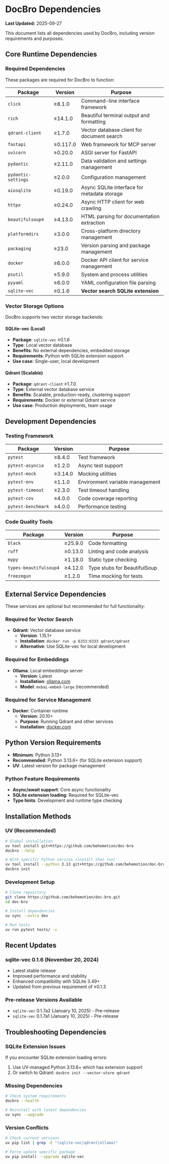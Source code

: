 # DocBro Dependencies

**Last Updated:** 2025-09-27

This document lists all dependencies used by DocBro, including version requirements and purposes.

## Core Runtime Dependencies

### Required Dependencies
These packages are required for DocBro to function:

| Package | Version | Purpose |
|---------|---------|---------|
| `click` | ≥8.1.0 | Command-line interface framework |
| `rich` | ≥14.1.0 | Beautiful terminal output and formatting |
| `qdrant-client` | ≥1.7.0 | Vector database client for document search |
| `fastapi` | ≥0.117.0 | Web framework for MCP server |
| `uvicorn` | ≥0.20.0 | ASGI server for FastAPI |
| `pydantic` | ≥2.11.0 | Data validation and settings management |
| `pydantic-settings` | ≥2.0.0 | Configuration management |
| `aiosqlite` | ≥0.19.0 | Async SQLite interface for metadata storage |
| `httpx` | ≥0.24.0 | Async HTTP client for web crawling |
| `beautifulsoup4` | ≥4.13.0 | HTML parsing for documentation extraction |
| `platformdirs` | ≥3.0.0 | Cross-platform directory management |
| `packaging` | ≥23.0 | Version parsing and package management |
| `docker` | ≥6.0.0 | Docker API client for service management |
| `psutil` | ≥5.9.0 | System and process utilities |
| `pyyaml` | ≥6.0.0 | YAML configuration file parsing |
| `sqlite-vec` | ≥0.1.6 | **Vector search SQLite extension** |

### Vector Storage Options

DocBro supports two vector storage backends:

#### SQLite-vec (Local)
- **Package**: `sqlite-vec` ≥0.1.6
- **Type**: Local vector database
- **Benefits**: No external dependencies, embedded storage
- **Requirements**: Python with SQLite extension support
- **Use case**: Single-user, local development

#### Qdrant (Scalable)
- **Package**: `qdrant-client` ≥1.7.0
- **Type**: External vector database service
- **Benefits**: Scalable, production-ready, clustering support
- **Requirements**: Docker or external Qdrant service
- **Use case**: Production deployments, team usage

## Development Dependencies

### Testing Framework
| Package | Version | Purpose |
|---------|---------|---------|
| `pytest` | ≥8.4.0 | Test framework |
| `pytest-asyncio` | ≥1.2.0 | Async test support |
| `pytest-mock` | ≥3.14.0 | Mocking utilities |
| `pytest-env` | ≥1.1.0 | Environment variable management |
| `pytest-timeout` | ≥2.3.0 | Test timeout handling |
| `pytest-cov` | ≥4.0.0 | Code coverage reporting |
| `pytest-benchmark` | ≥4.0.0 | Performance testing |

### Code Quality Tools
| Package | Version | Purpose |
|---------|---------|---------|
| `black` | ≥25.9.0 | Code formatting |
| `ruff` | ≥0.13.0 | Linting and code analysis |
| `mypy` | ≥1.18.0 | Static type checking |
| `types-beautifulsoup4` | ≥4.12.0 | Type stubs for BeautifulSoup |
| `freezegun` | ≥1.2.0 | Time mocking for tests |

## External Service Dependencies

These services are optional but recommended for full functionality:

### Required for Vector Search
- **Qdrant**: Vector database service
  - **Version**: 1.15.1+
  - **Installation**: `docker run -p 6333:6333 qdrant/qdrant`
  - **Alternative**: Use SQLite-vec for local development

### Required for Embeddings
- **Ollama**: Local embeddings server
  - **Version**: Latest
  - **Installation**: [ollama.com](https://ollama.com/)
  - **Model**: `mxbai-embed-large` (recommended)

### Required for Service Management
- **Docker**: Container runtime
  - **Version**: 20.10+
  - **Purpose**: Running Qdrant and other services
  - **Installation**: [docker.com](https://docker.com/)

## Python Version Requirements

- **Minimum**: Python 3.13+
- **Recommended**: Python 3.13.6+ (for SQLite extension support)
- **UV**: Latest version for package management

### Python Feature Requirements
- **Async/await support**: Core async functionality
- **SQLite extension loading**: Required for SQLite-vec
- **Type hints**: Development and runtime type checking

## Installation Methods

### UV (Recommended)
```bash
# Global installation
uv tool install git+https://github.com/behemotion/doc-bro
docbro --help

# With specific Python version (install then run)
uv tool install --python 3.13 git+https://github.com/behemotion/doc-bro
docbro init
```

### Development Setup
```bash
# Clone repository
git clone https://github.com/behemotion/doc-bro.git
cd doc-bro

# Install dependencies
uv sync --extra dev

# Run tests
uv run pytest tests/ -v
```

## Recent Updates

### sqlite-vec 0.1.6 (November 20, 2024)
- Latest stable release
- Improved performance and stability
- Enhanced compatibility with SQLite 3.49+
- Updated from previous requirement of ≥0.1.3

### Pre-release Versions Available
- `sqlite-vec` 0.1.7a2 (January 10, 2025) - Pre-release
- `sqlite-vec` 0.1.7a1 (January 10, 2025) - Pre-release

## Troubleshooting Dependencies

### SQLite Extension Issues
If you encounter SQLite extension loading errors:
1. Use UV-managed Python 3.13.6+ which has extension support
2. Or switch to Qdrant: `docbro init --vector-store qdrant`

### Missing Dependencies
```bash
# Check system requirements
docbro --health

# Reinstall with latest dependencies
uv sync --upgrade
```

### Version Conflicts
```bash
# Check current versions
uv pip list | grep -E "(sqlite-vec|qdrant|ollama)"

# Force update specific package
uv pip install --upgrade sqlite-vec
```